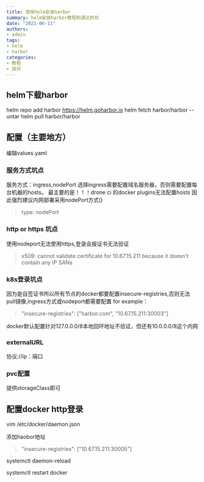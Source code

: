 ```yaml
---
title: 使用helm安装harbor
summary: helm安装harbor教程和遇见的坑
date: "2021-06-11"
authors:
- admin
tags:
- helm
- harbor
categories:
- 教程
- 踩坑
---
```

## helm下载harbor

helm repo add harbor <https://helm.goharbor.io>
helm fetch harbor/harbor --untar
helm pull harbor/harbor

## 配置（主要地方）

编辑values.yaml

### 服务方式坑点

服务方式：ingress,nodePort
选择ingress需要配置域名服务器，否则需要配置每台机器的hosts。
最主要的是！！！drone ci 的docker plugins无法配置hosts
因此强烈建议内网部署采用nodePort方式()

>type: nodePort

### http or https 坑点

使用nodeport无法使用https,登录会报证书无法验证
>x509: cannot validate certificate for 10.67.15.211 because it doesn't contain any IP SANs

### k8s登录坑点

因为是自签证书所以所有节点的docker都要配置insecure-registries,否则无法pull镜像,ingress方式或nodeport都需要配置
for example：
>"insecure-registries": ["harbor.com", "10.67.15.211:30003"]

docker默认配置针对127.0.0.0/8本地回环地址不验证，但还有10.0.0.0/8这个内网

### externalURL

协议://ip：端口

### pvc配置

提供storageClass即可

## 配置docker http登录

vim /etc/docker/daemon.json

添加haobor地址
>"insecure-registries": ["10.67.15.211:30005"]

systemctl daemon-reload

systemctl restart docker

